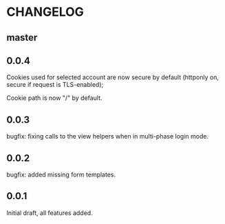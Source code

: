 # CHANGELOG

## master

## 0.0.4

Cookies used for selected account are now secure by default (httponly on, secure if request is TLS-enabled);

Cookie path is now "/" by default.

## 0.0.3

bugfix: fixing calls to the view helpers when in multi-phase login mode.

## 0.0.2

bugfix: added missing form templates.

## 0.0.1

Initial draft, all features added.
